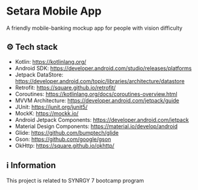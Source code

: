 # Setara Mobile App
A friendly mobile-banking mockup app for people with vision difficulty

## ⚙️ Tech stack
- Kotlin: https://kotlinlang.org/
- Android SDK: https://developer.android.com/studio/releases/platforms
- Jetpack DataStore: https://developer.android.com/topic/libraries/architecture/datastore
- Retrofit: https://square.github.io/retrofit/
- Coroutines: https://kotlinlang.org/docs/coroutines-overview.html
- MVVM Architecture: https://developer.android.com/jetpack/guide
- JUnit: https://junit.org/junit5/
- MockK: https://mockk.io/
- Android Jetpack Components: https://developer.android.com/jetpack
- Material Design Components: https://material.io/develop/android
- Glide: https://github.com/bumptech/glide
- Gson: https://github.com/google/gson
- OkHttp: https://square.github.io/okhttp/
  
## ℹ️ Information
This project is related to SYNRGY 7 bootcamp program
